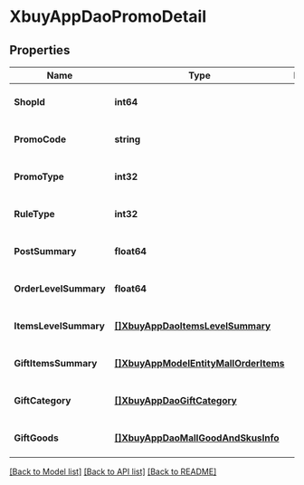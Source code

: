 # XbuyAppDaoPromoDetail

## Properties
Name | Type | Description | Notes
------------ | ------------- | ------------- | -------------
**ShopId** | **int64** |  | [optional] [default to null]
**PromoCode** | **string** |  | [optional] [default to null]
**PromoType** | **int32** |  | [optional] [default to null]
**RuleType** | **int32** |  | [optional] [default to null]
**PostSummary** | **float64** |  | [optional] [default to null]
**OrderLevelSummary** | **float64** |  | [optional] [default to null]
**ItemsLevelSummary** | [**[]XbuyAppDaoItemsLevelSummary**](xbuy.app.dao.ItemsLevelSummary.md) |  | [optional] [default to null]
**GiftItemsSummary** | [**[]XbuyAppModelEntityMallOrderItems**](xbuy.app.model.entity.MallOrderItems.md) |  | [optional] [default to null]
**GiftCategory** | [**[]XbuyAppDaoGiftCategory**](xbuy.app.dao.GiftCategory.md) |  | [optional] [default to null]
**GiftGoods** | [**[]XbuyAppDaoMallGoodAndSkusInfo**](xbuy.app.dao.MallGoodAndSkusInfo.md) |  | [optional] [default to null]

[[Back to Model list]](../README.md#documentation-for-models) [[Back to API list]](../README.md#documentation-for-api-endpoints) [[Back to README]](../README.md)

